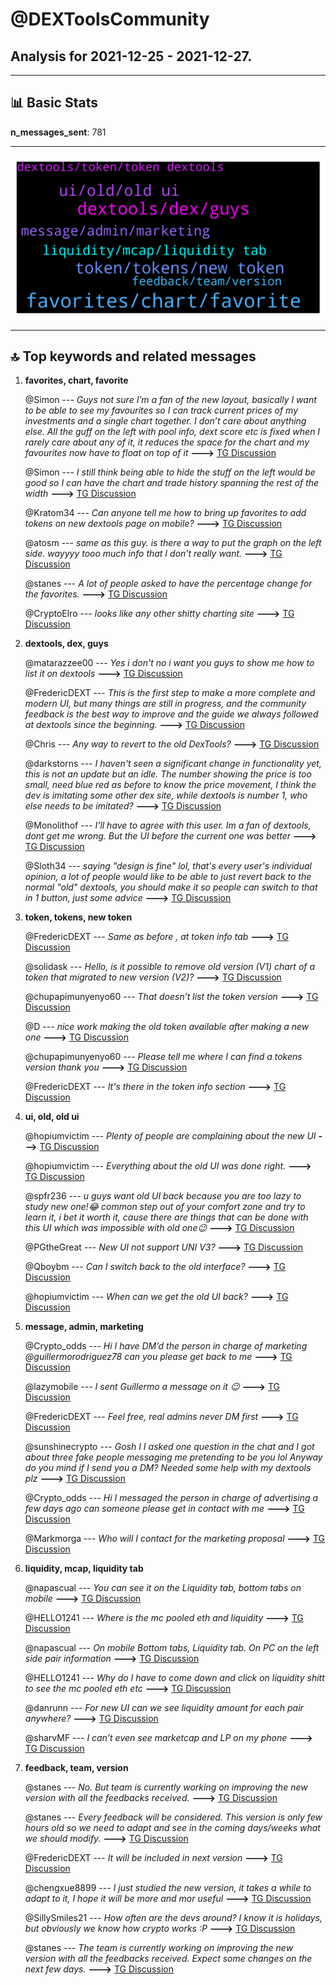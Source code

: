 # **@DEXToolsCommunity**
 ## Analysis for **2021-12-25** - **2021-12-27**.

---

## 📊 **Basic Stats**

**n_messages_sent**: 781

---
![wordcloud](DEXToolsCommunity_2Days_wordcloud.png)

---


## 🔝 **Top keywords and related messages**

1. **favorites, chart, favorite**

    @Simon --- *Guys not sure I’m a fan of the new layout, basically I want to be able to see my favourites so I can track current prices of my investments and a single chart together. I don’t care about anything else. All the guff on the left with pool info, dext score etc is fixed when I rarely care about any of it, it reduces the space for the chart and my favourites now have to float on top of it* **--->** [TG Discussion](https://t.me/DEXToolsCommunity/317457)

    @Simon --- *I still think being able to hide the stuff on the left would be good so I can have the chart and trade history spanning the rest of the width* **--->** [TG Discussion](https://t.me/DEXToolsCommunity/318245)

    @Kratom34 --- *Can anyone tell me how to bring up favorites to add tokens on new dextools page on mobile?* **--->** [TG Discussion](https://t.me/DEXToolsCommunity/317686)

    @atosm --- *same as this guy. is there a way to put the graph on the left side. wayyyy tooo much info that I don't really want.* **--->** [TG Discussion](https://t.me/DEXToolsCommunity/317106)

    @stanes --- *A lot of people asked to have the percentage change for the favorites.* **--->** [TG Discussion](https://t.me/DEXToolsCommunity/317953)

    @CryptoElro --- *looks like any other shitty charting site* **--->** [TG Discussion](https://t.me/DEXToolsCommunity/317569)

2. **dextools, dex, guys**

    @matarazzee00 --- *Yes i don't no i want you guys to show me how to list it on dextools* **--->** [TG Discussion](https://t.me/DEXToolsCommunity/316985)

    @FredericDEXT --- *This is the first step to make a more complete and modern UI, but many things are still in progress, and the community feedback is the best way to improve and the guide we always followed at dextools since the beginning.* **--->** [TG Discussion](https://t.me/DEXToolsCommunity/317317)

    @Chris --- *Any way to revert to the old DexTools?* **--->** [TG Discussion](https://t.me/DEXToolsCommunity/317101)

    @darkstorns --- *I haven't seen a significant change in functionality yet, this is not an update but an idle.  The number showing the price is too small, need blue red as before to know the price movement, I think the dev is imitating some other dex site, while dextools is number 1, who else needs to be imitated?* **--->** [TG Discussion](https://t.me/DEXToolsCommunity/317980)

    @Monolithof --- *I'll have to agree with this user. Im a fan of dextools, dont get me wrong. But the UI before the current one was better* **--->** [TG Discussion](https://t.me/DEXToolsCommunity/318839)

    @Sloth34 --- *saying "design is fine" lol, that's every user's individual opinion, a lot of people would like to be able to just revert back to the normal "old" dextools, you should make it so people can switch to that in 1 button, just some advice* **--->** [TG Discussion](https://t.me/DEXToolsCommunity/318814)

3. **token, tokens, new token**

    @FredericDEXT --- *Same as before , at token info tab* **--->** [TG Discussion](https://t.me/DEXToolsCommunity/318154)

    @solidask --- *Hello, is it possible to remove old version (V1) chart of a token that migrated to new version (V2)?* **--->** [TG Discussion](https://t.me/DEXToolsCommunity/316912)

    @chupapimunyenyo60 --- *That doesn’t list the token version* **--->** [TG Discussion](https://t.me/DEXToolsCommunity/317225)

    @D --- *nice work making the old token available after making a new one* **--->** [TG Discussion](https://t.me/DEXToolsCommunity/317036)

    @chupapimunyenyo60 --- *Please tell me where I can find a tokens version thank you* **--->** [TG Discussion](https://t.me/DEXToolsCommunity/317215)

    @FredericDEXT --- *It's there in the token info section* **--->** [TG Discussion](https://t.me/DEXToolsCommunity/317614)

4. **ui, old, old ui**

    @hopiumvictim --- *Plenty of people are complaining about the new UI* **--->** [TG Discussion](https://t.me/DEXToolsCommunity/318013)

    @hopiumvictim --- *Everything about the old UI was done right.* **--->** [TG Discussion](https://t.me/DEXToolsCommunity/317970)

    @spfr236 --- *u guys want old UI back because you are too lazy to study new one!😂 common step out of your comfort zone and try to learn it, i bet it worth it, cause there are things that can be done with this UI which was impossible with old one😉* **--->** [TG Discussion](https://t.me/DEXToolsCommunity/317542)

    @PGtheGreat --- *New UI not support UNI V3?* **--->** [TG Discussion](https://t.me/DEXToolsCommunity/318091)

    @Qboybm --- *Can I switch back to the old interface?* **--->** [TG Discussion](https://t.me/DEXToolsCommunity/318791)

    @hopiumvictim --- *When can we get the old UI back?* **--->** [TG Discussion](https://t.me/DEXToolsCommunity/317940)

5. **message, admin, marketing**

    @Crypto_odds --- *Hi I have DM’d the person in charge of marketing @guillermorodriguez78 can you please get back to me* **--->** [TG Discussion](https://t.me/DEXToolsCommunity/318259)

    @lazymobile --- *I sent Guillermo a message on it 😉* **--->** [TG Discussion](https://t.me/DEXToolsCommunity/316810)

    @FredericDEXT --- *Feel free, real admins never DM first* **--->** [TG Discussion](https://t.me/DEXToolsCommunity/317632)

    @sunshinecrypto --- *Gosh I I asked one question in the chat and I got about three fake people messaging me pretending to be you lol   Anyway do you mind if I send you a DM? Needed some help with my dextools plz* **--->** [TG Discussion](https://t.me/DEXToolsCommunity/317623)

    @Crypto_odds --- *Hi I messaged the person in charge of advertising a few days ago can someone please get in contact with me* **--->** [TG Discussion](https://t.me/DEXToolsCommunity/318777)

    @Markmorga --- *Who will I contact for the marketing proposal* **--->** [TG Discussion](https://t.me/DEXToolsCommunity/318767)

6. **liquidity, mcap, liquidity tab**

    @napascual --- *You can see it on the Liquidity tab, bottom tabs on mobile* **--->** [TG Discussion](https://t.me/DEXToolsCommunity/317359)

    @HELLO1241 --- *Where is the mc pooled eth and liquidity* **--->** [TG Discussion](https://t.me/DEXToolsCommunity/318150)

    @napascual --- *On mobile Bottom tabs, Liquidity tab. On PC on the left side pair information* **--->** [TG Discussion](https://t.me/DEXToolsCommunity/318597)

    @HELLO1241 --- *Why do I have to come down and click on liquidity shitt to see the mc pooled eth etc* **--->** [TG Discussion](https://t.me/DEXToolsCommunity/318163)

    @danrunn --- *For new UI can we see liquidity amount for each pair anywhere?* **--->** [TG Discussion](https://t.me/DEXToolsCommunity/318062)

    @sharvMF --- *I can’t even see marketcap and LP on my phone* **--->** [TG Discussion](https://t.me/DEXToolsCommunity/317529)

7. **feedback, team, version**

    @stanes --- *No. But team is currently working on improving the new version with all the feedbacks received.* **--->** [TG Discussion](https://t.me/DEXToolsCommunity/318794)

    @stanes --- *Every feedback will be considered. This version is only few hours old so we need to adapt and see in the coming days/weeks what we should modify.* **--->** [TG Discussion](https://t.me/DEXToolsCommunity/317726)

    @FredericDEXT --- *It will be included in next version* **--->** [TG Discussion](https://t.me/DEXToolsCommunity/318086)

    @chengxue8899 --- *I just studied the new version, it takes a while to adapt to it, I hope it will be more and mor useful* **--->** [TG Discussion](https://t.me/DEXToolsCommunity/317760)

    @SillySmiles21 --- *How often are the devs around? I know it is holidays, but obviously we know how crypto works :P* **--->** [TG Discussion](https://t.me/DEXToolsCommunity/316876)

    @stanes --- *The team is currently working on improving the new version with all the feedbacks received. Expect some changes on the next few days.* **--->** [TG Discussion](https://t.me/DEXToolsCommunity/318950)

